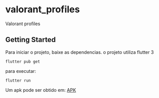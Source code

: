 # valorant_profiles

Valorant profiles

## Getting Started

Para iniciar o projeto, baixe as dependencias. o projeto utiliza flutter 3

```flutter pub get```

para executar:

```flutter run```

Um apk pode ser obtido em: [APK](https://apk)
